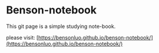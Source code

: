 # Benson-notebook

This git page is a simple studying note-book.

please visit: [https://bensonluo.github.io/benson-notebook/](https://bensonluo.github.io/benson-notebook/)
